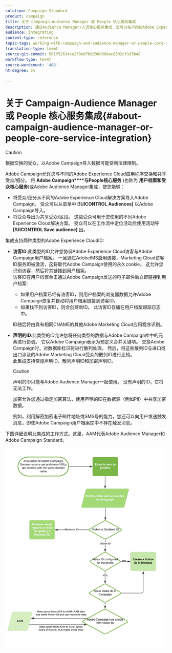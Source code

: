 ```yaml
---
solution: Campaign Standard
product: campaign
title: 关于 Campaign-Audience Manager 或 People 核心服务集成
description: 通过Audience Manager/人员核心服务集成，您可以在不同的Adobe Experience Cloud解决方案中共享受众或细分。
audience: integrating
content-type: reference
topic-tags: working-with-campaign-and-audience-manager-or-people-core-service
translation-type: tm+mt
source-git-commit: 501f52624ce253eb7b0d36d908ac8502cf1d3b48
workflow-type: tm+mt
source-wordcount: '468'
ht-degree: 5%

---
```



# 关于 Campaign-Audience Manager 或 People 核心服务集成{#about-campaign-audience-manager-or-people-core-service-integration}

>[!CAUTION]
>
>根据交换的受众，以Adobe Campaign导入数据可能受到法律限制。

Adobe Campaign允许您与不同的Adobe Experience Cloud应用程序交换和共享受众/细分。 将 **Adobe Campaign****与People核心服务** (也称为 **用户档案和受众核心服务**)或Adobe Audience Manager集成，使您能够：

* 将受众/细分从不同的Adobe Experience Cloud解决方案导入Adobe Campaign。 受众可以从菜单中 **[!UICONTROL Audiences]** 以Adobe Campaign导入。
* 将受众导出为共享受众/区段。 这些受众可用于您使用的不同Adobe Experience Cloud解决方案。 受众可以在工作流中定位活动后使用活动导 **[!UICONTROL Save audience]** 出。

集成支持两种类型的Adobe Experience CloudID:

* **访客ID**:此类型的ID允许您协调Adobe Experience Cloud访客与Adobe Campaign用户档案。 一旦通过AdobeIMS启用连接，Marketing Cloud访客ID服务即被激活，这将取代Adobe Campaign使用的永久cookie。 这允许您识别访客，然后将其链接到用户档案。
   <br>访客ID在用户档案单击通过Adobe Campaign发送的电子邮件后立即链接到用户档案:
   * 如果用户档案已经有访客ID，则用户档案的浏览器数据允许Adobe Campaign恢复并自动将用户档案链接到访客ID。
   * 如果找不到访客ID，则会创建新ID。 此访客ID存储在用户档案跟踪日志中。

   ID随后将由具有相同CNAME的其他Adobe Marketing Cloud应用程序识别。

* **声明的ID**:此类型的ID允许您将任何类型的数据与Adobe Campaign库中的元素进行协调。 它以Adobe Campaign表示为预定义合并关键项。 交换Adobe Campaign时，对数据库标识符进行散列处理。 然后，将这些散列ID与进口或出口涉及的Adobe Marketing Cloud受众的散列ID进行比较。
   <br>此集成支持常规声明ID、散列声明ID和加密声明ID。

   >[!CAUTION]
   >
   >声明的ID只能与Adobe Audience Manager一起使用。 没有声明的ID，它将无法工作。

   加密允许您通过指定加密算法，使用声明的ID在数据源（例如PII）中共享加密数据。

   例如，利用解密加密电子邮件地址或SMS号的能力，您还可以向用户发送触发消息，即使Adobe Campaign用户档案库中不存在触发消息。

下图详细说明此集成的工作方式。这里，AAM代表Adobe Audience Manager和Adobe Campaign Standard。

![](assets/aam_diagram.png)